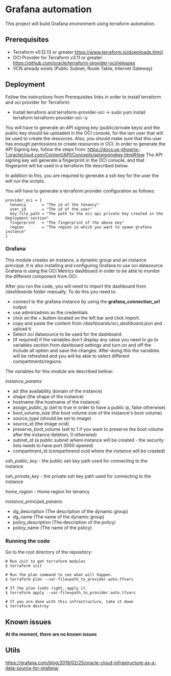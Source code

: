 # Grafana automation
This project will build Grafana environment using terraform automation.

## Prerequisites
  * Terraform v0.12.13 or greater <https://www.terraform.io/downloads.html/>
  * OCI Provider for Terraform v3.11 or greater <https://github.com/oracle/terraform-provider-oci/releases>
  * VCN already exists (Public Subnet, Route Table, Internet Gateway)

## Deployment
Follow the instructions from Prerequisites links in order to install terraform and oci provider for Terraform:

  * Install terraform and terraform-provider-oci -> sudo yum install terraform terraform-provider-oci –y

You will have to generate an API signing key (public/private keys) and the public key should be uploaded in the OCI
console, for the iam user that will be used to create the resources. Also, you should make sure that this user has
enough permissions to create resources in OCI. In order to generate the API Signing key, follow the steps
from: <https://docs.us-phoenix-1.oraclecloud.com/Content/API/Concepts/apisigningkey.htm#How>
The API signing key will generate a fingerprint in the OCI console, and that fingerprint will be used in a terraform
file described below.

In addition to this, you are required to generate a ssh key for the user the will run the scripts.

You will have to generate a terraform provider configuration as follows:

```
provider_oci = {
  tenancy       = "The id of the tenancy"
  user_id       = "The id of the user"
  key_file_path = "The path to the oci api private key created in the Deployment section"
  fingerprint   = "The fingerprint of the above key"
  region        = "The region in which you want to spawn grafana instance"
}
```

### Grafana

This module creates an instance, a dynamic group and an instance principal. It is also installing and configuring Grafana to use oci datasource. Grafana is using the OCI Metrics dashboard in order to be able to monitor the different component from OCI.

After you run the code, you will need to import the dashboard from */dashboards* folder manually.
To do this you need to:
* connect to the grafana instance by using the **grafana_connection_url** output
* use admin/admin as the credentials
* click on the + button located on the left bar and click import.
* copy and paste the content from */dashboards/oci_dashboard.json* and upload it
* Select *oci* datasource to be used for the dashboard.
* [If required] if the variables don't display any value you need to go to variables section from dashboard settings and turn on and off the include all option and save the changes. After doing this the variables will be refreshed and you will be able to select different compartments/regions.


The variables for this module are described bellow:

*instance_params*

* ad (the availability domain of the instance)
* shape (the shape of the instance)
* hostname (the hostname of the instance)
* assign_public_ip (set to true in order to have a public ip, false otherwise)
* boot_volume_size (the boot volume size of the instance's boot volume)
* source_type (should be set to image)
* source_id (the image ocid)
* preserve_boot_volume (set to 1 if you want to preserve the boot volume after the instance deletion, 0 otherwise)
* subnet_id (a public subnet where instance will be created - the security lists needs to have port 3000 opened)
* compartment_id (compartmend ocid where the instance will be created)

*ssh_public_key* - the public ssh key path used for connecting to the instance

*ssh_private_key* - the private ssh key path used for connecting to the instance

*home_region* - Home region for tenancy

*instance_principal_params*

* dg_description (The description of the dynamic group)
* dg_name (The name of the dynamic group)
* policy_description (The description of the policy)
* policy_name (The name of the policy)


### Running the code


Go to the root directory of the repository:

```
# Run init to get terraform modules
$ terraform init

# Run the plan command to see what will happen.
$ terraform plan --var-file=path_to_provider.auto.tfvars

# If the plan looks right, apply it.
$ terraform apply --var-file=path_to_provider.auto.tfvars

# If you are done with this infrastructure, take it down
$ terraform destroy
```


## Known issues
**At the moment, there are no known issues**

## Utils
https://grafana.com/blog/2019/02/25/oracle-cloud-infrastructure-as-a-data-source-for-grafana/